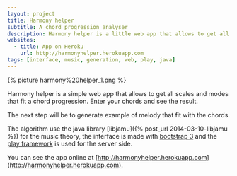 ```yaml
---
layout: project
title: Harmony helper
subtitle: A chord progression analyser
description: Harmony helper is a little web app that allows to get all scales and modes that fit a chord progression  
websites:
  - title: App on Heroku
    url: http://harmonyhelper.herokuapp.com
tags: [interface, music, generation, web, play, java]
--- 
```


{% picture harmony%20helper_1.png %}

Harmony helper is a simple web app that allows to get all scales and modes that fit a chord progression. Enter your chords and see the result.

The next step will be to generate example of melody that fit with the chords.

The algorithm use the java library [libjamu]({% post_url 2014-03-10-libjamu %}) for the music theory, the  interface is made with [bootstrap 3](http://getbootstrap.com) and the [play framework](http://www.playframework.com) is used for the server side.

You can see the app online at [http://harmonyhelper.herokuapp.com](http://harmonyhelper.herokuapp.com).
